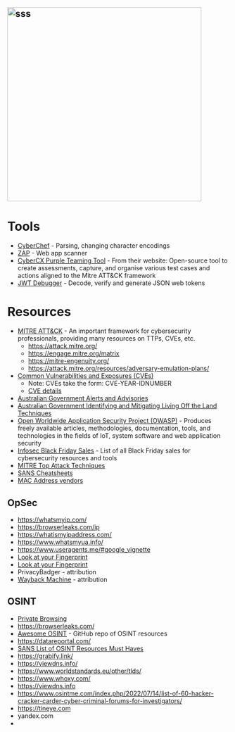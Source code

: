 ## <img width="441" alt="sss" src="placeholder" />

# Tools

- [CyberChef](https://gchq.github.io/CyberChef/) - Parsing, changing character encodings
- [ZAP](https://www.zaproxy.org/) - Web app scanner
- [CyberCX Purple Teaming Tool](https://cybercx.com.au/blog/cybercx-purple-teaming-tool/) - From their website: Open-source tool to create assessments, capture, and organise various test cases and actions aligned to the Mitre ATT&CK framework
- [JWT Debugger](https://jwt.io/) - Decode, verify and generate JSON web tokens

# Resources

- [MITRE ATT&CK](https://attack.mitre.org/) - An important framework for cybersecurity professionals, providing many resources on TTPs, CVEs, etc.
  - https://attack.mitre.org/
  - https://engage.mitre.org/matrix
  - https://mitre-engenuity.org/
  - https://attack.mitre.org/resources/adversary-emulation-plans/
- [Common Vulnerabilities and Exposures (CVEs)](https://www.cve.org/ProgramOrganization/CNAs#CNAProgramGrowth)
  - Note: CVEs take the form: CVE-YEAR-IDNUMBER
  - [CVE details ](https://www.cvedetails.com/)
- [Australian Government Alerts and Advisories](https://www.cyber.gov.au/about-us/view-all-content/alerts-and-advisories)
- [Australian Government Identifying and Mitigating Living Off the Land Techniques](https://www.cyber.gov.au/about-us/view-all-content/alerts-and-advisories/identifying-and-mitigating-living-off-the-land-techniques)
- [Open Worldwide Application Security Project (OWASP)](https://owasp.org/) - Produces freely available articles, methodologies, documentation, tools, and technologies in the fields of IoT, system software and web application security
- [Infosec Black Friday Sales](https://github.com/0x90n/InfoSec-Black-Friday) - List of all Black Friday sales for cybersecurity resources and tools
- [MITRE Top Attack Techniques](https://top-attack-techniques.mitre-engenuity.org/)
- [SANS Cheatsheets](https://www.sans.org/blog/the-ultimate-list-of-sans-cheat-sheets/)
- [MAC Address vendors](https://macvendors.com/)

## OpSec

- https://whatsmyip.com/
- https://browserleaks.com/ip
- https://whatismyipaddress.com/
- https://www.whatsmyua.info/
- https://www.useragents.me/#google_vignette
- [Look at your Fingerprint](https://coveryourtracks.eff.org/)
- [Look at your Fingerprint](https://amiunique.org/)
- PrivacyBadger - attribution
- [Wayback Machine](https://archive.org/) - attribution

## OSINT

- [Private Browsing](https://privacytests.org/)
- https://browserleaks.com/
- [Awesome OSINT](https://github.com/jivoi/awesome-osint) - GitHub repo of OSINT resources
- https://datareportal.com/
- [SANS List of OSINT Resources Must Haves](https://www.sans.org/blog-must-have-free-resources-for-open-source-intelligence-osint-/)
- https://grabify.link/
- https://viewdns.info/
- https://www.worldstandards.eu/other/tlds/
- https://www.whoxy.com/
- https://viewdns.info
- https://www.osintme.com/index.php/2022/07/14/list-of-60-hacker-cracker-carder-cyber-criminal-forums-for-investigators/
- https://tineye.com
- yandex.com
-
